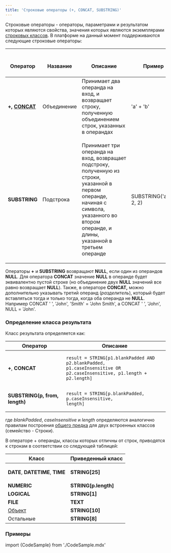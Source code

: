 ```yaml
---
title: 'Строковые операторы (+, CONCAT, SUBSTRING)'
---
```


Строковые операторы - операторы, параметрами и результатом которых являются свойства, значения которых являются экземплярами [строковых классов](Встроенные_классы.md). В платформе на данный момент поддерживаются следующие строковые операторы:

|<div><br/><div><br/>Оператор<br/></div><br/></div>|<div><br/><div><br/>Название<br/></div><br/></div>|<div><br/><div><br/>Описание<br/></div><br/></div>|<div><br/><div><br/>Пример<br/></div><br/></div>|<div><br/><div><br/>Результат<br/></div><br/></div>|
|---|---|---|---|---|
|<strong>+, <strong>[CONCAT](Оператор_CONCAT.md)</strong></strong>|Объединение|Принимает два операнда на вход, и возвращает строку, полученную объединением строк, указанных в операндах|'a' + 'b'|'ab'|
|<strong>SUBSTRING</strong>|Подстрока|<p>Принимает три операнда на вход, возвращает подстроку, полученную из строки, указанной в первом операнде, начиная с символа, указанного во втором операнде, и длины, указанной в третьем операнде</p>|SUBSTRING('abc', 2, 2)|'bc'|

Операторы **+** и **SUBSTRING** возвращают **NULL**, если один из операндов **NULL**. Для оператора **CONCAT** значение **NULL** в операнде будет эквивалентно пустой строке (но объединение двух **NULL** значений все равно возвращает **NULL**). Также, в операторе **CONCAT,** можно дополнительно указывать третий операнд (*разделитель*), который будет вставляться тогда и только тогда, когда оба операнда не **NULL**. Например CONCAT ' ', 'John', 'Smith' = 'John Smith', а CONCAT ' ', 'John', NULL = 'John'.

### Определение класса результата

Класс результата определяется как:

|Оператор|Описание|
|---|---|
|<strong>+</strong>, <strong>CONCAT</strong>|<pre><code>result = STRING[p1.blankPadded AND p2.blankPadded, p1.caseInsensitive OR p2.caseInsensitive, p1.length + p2.length]</code></pre>|
|<strong>SUBSTRING(p, from, length)</strong>|<pre><code>result = STRING[p.blankPadded, p.caseInsensitive, length]</code></pre>|

где *blankPadded*, *caseInsensitive* и *length* определяются аналогично правилам построения [общего предка](Встроенные_классы.md#commonparentclass) для двух встроенных классов (семейство - Строки).

В операторе + операнды, классы которых отличны от строк, приводятся к строкам в соответствии со следующей таблицей:

|Класс|Приведенный класс|
|---|---|
|<p><strong>DATE</strong>, <strong>DATETIME</strong>, <strong>TIME</strong></p>|<strong>STRING[25]</strong>|
|<strong>NUMERIC</strong>|<strong>STRING[p.length]</strong>|
|<strong>LOGICAL</strong>|<strong>STRING[1]</strong>|
|<strong>FILE</strong>|<strong>TEXT</strong>|
|[Объект](Пользовательские_классы.md)|<strong>STRING[10]</strong>|
|Остальные|<strong>STRING[8]</strong>|

### Примеры


import {CodeSample} from './CodeSample.mdx'

<CodeSample url="https://ru-documentation.lsfusion.org/sample?file=OperatorPropertySample&block=concat"/>
